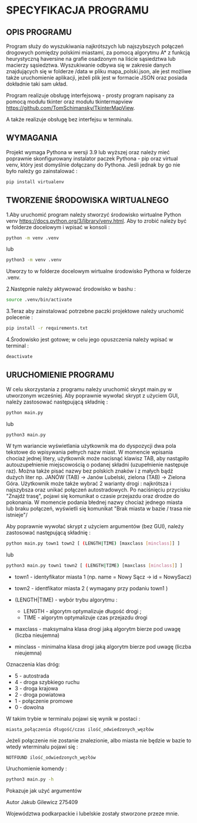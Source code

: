 # SPECYFIKACJA PROGRAMU

## OPIS PROGRAMU
Program służy do wyszukiwania najkrótszych lub najszybszych połączeń drogowych pomiędzy polskimi miastami, za pomocą algorytmu A* z funkcją heurystyczną haversine na grafie osadzonym na liście sąsiedztwa lub macierzy sąsiedztwa. Wyszukiwanie odbywa się w zakresie danych znajdujących się w folderze /data w pliku mapa_polski.json, ale jest możliwe także uruchomienie aplikacji, jeżeli plik jest w formacie JSON oraz posiada dokładnie taki sam układ.

Program realizuje obsługę interfejsową - prosty program napisany za pomocą modułu tkinter oraz modułu tkintermapview https://github.com/TomSchimansky/TkinterMapView.

A także realizuje obsługę bez interfejsu w terminalu.

## WYMAGANIA
Projekt wymaga Pythona w wersji 3.9 lub wyższej oraz należy mieć poprawnie skonfigurowany instalator paczek Pythona - pip oraz virtual venv, który jest domyślnie dołączany do Pythona. Jeśli jednak by go nie było należy go zainstalować : 
```bash
pip install virtualenv
```

## TWORZENIE ŚRODOWISKA WIRTUALNEGO
1.Aby uruchomić program należy stworzyć środowisko wirtualne Python venv https://docs.python.org/3/library/venv.html. Aby to zrobić należy być w folderze docelowym i wpisać w konsoli :

```bash
python -m venv .venv
```
lub 
```bash
python3 -m venv .venv
```

Utworzy to w folderze docelowym wirtualne środowisko Pythona w folderze .venv.

2.Następnie należy aktywować środowisko w bashu :

```bash
source .venv/bin/activate
```

3.Teraz aby zainstalować potrzebne paczki projektowe należy uruchomić polecenie :

```bash
pip install -r requirements.txt
```

4.Środowisko jest gotowe; w celu jego opuszczenia należy wpisać w terminal :

```bash
deactivate
```

## URUCHOMIENIE PROGRAMU

W celu skorzystania z programu należy uruchomić skrypt main.py w utworzonym wcześniej. Aby poprawnie wywołać skrypt z użyciem GUI, należy zastosować następującą składnię :

```bash
python main.py
```
lub
```bash
python3 main.py
```

W tym wariancie wyświetlania użytkownik ma do dyspozycji dwa pola tekstowe do wpisywania pełnych nazw miast. W momencie wpisania chociaż jednej litery, użytkownik może nacisnąć klawisz TAB, aby nastąpiło autouzupełnienie miejscowością o podanej składni (uzupełnienie następuje raz). Można także pisać nazwy bez polskich znaków i z małych bądź dużych liter np. JANÓW (TAB) -> Janów Lubelski, zielona (TAB) -> Zielona Góra. Użytkownik może także wybrać 2 warianty drogi : najkrótsza i najszybsza oraz unikać połączeń autostradowych. Po naciśnięciu przycisku "Znajdź trasę", pojawi się komunikat o czasie przejazdu oraz drodze do pokonania. W momencie podania błednej nazwy chociaż jednego miasta lub braku połączeń, wyświetli się komunikat "Brak miasta w bazie / trasa nie istnieje"/

Aby poprawnie wywołać skrypt z użyciem argumentów (bez GUI), należy zastosować następującą składnię :
```bash
python main.py town1 town2 [ (LENGTH|TIME) [maxclass [minclass]] ]
```
lub
```bash
python3 main.py town1 town2 [ (LENGTH|TIME) [maxclass [minclass]] ]
```

- town1 - identyfikator miasta 1 (np. name = Nowy Sącz -> id = NowySacz)

- town2 - identfikator miasta 2 ( wymagany przy podaniu town1 )

- (LENGTH|TIME) - wybór trybu algorytmu :
    - LENGTH - algorytm optymalizuje długość drogi ;    
    - TIME - algorytm optymalizuje czas przejazdu drogi

- maxclass - maksymalna klasa drogi jaką algorytm bierze pod uwagę  (liczba nieujemna)

- minclass - minimalna klasa drogi jaką algorytm bierze pod uwagę (liczba nieujemna)


Oznaczenia klas dróg:

- 5 - autostrada
- 4 - droga szybkiego ruchu
- 3 - droga krajowa
- 2 - droga powiatowa
- 1 - połączenie promowe
- 0 - dowolna

W takim trybie w terminalu pojawi się wynik w postaci :

```
miasta_połączenia długość/czas ilość_odwiedzonych_węzłów 
```

Jeżeli połączenie nie zostanie znalezionie, albo miasta nie będzie w bazie to wtedy wterminalu pojawi się :

```
NOTFOUND ilość_odwiedzonych_węzłów 
```

Uruchomienie komendy :
```bash
python3 main.py -h
```

Pokazuje jak użyć argumentów


Autor 
Jakub Gilewicz 275409

Województwa podkarpackie i lubelskie zostały stworzone przeze mnie.
